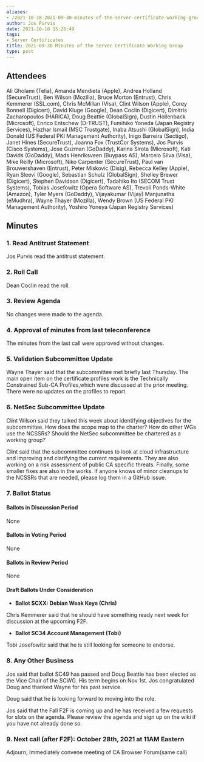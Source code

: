 ```yaml
---
aliases:
- /2021-10-18-2021-09-30-minutes-of-the-server-certificate-working-group/
author: Jos Purvis
date: 2021-10-18 15:26:49
tags:
- Server Certificates
title: 2021-09-30 Minutes of the Server Certificate Working Group
type: post
---
```


## Attendees 

Ali Gholami (Telia), Amanda Mendieta (Apple), Andrea Holland (SecureTrust), Ben Wilson (Mozilla), Bruce Morton (Entrust), Chris Kemmerer (SSL.com), Chris McMillan (Visa), Clint Wilson (Apple), Corey Bonnell (Digicert), David Kluge (Google), Dean Coclin (Digicert), Dimitris Zacharopoulos (HARICA), Doug Beattie (GlobalSign), Dustin Hollenback (Microsoft), Enrico Entschew (D-TRUST), Fumihiko Yoneda (Japan Registry Services), Hazhar Ismail (MSC Trustgate), Inaba Atsushi (GlobalSign), India Donald (US Federal PKI Management Authority), Inigo Barreira (Sectigo), Janet Hines (SecureTrust), Joanna Fox (TrustCor Systems), Jos Purvis (Cisco Systems), Jose Guzman (GoDaddy), Karina Sirota (Microsoft), Kati Davids (GoDaddy), Mads Henriksveen (Buypass AS), Marcelo Silva (Visa), Mike Reilly (Microsoft), Niko Carpenter (SecureTrust), Paul van Brouwershaven (Entrust), Peter Miskovic (Disig), Rebecca Kelley (Apple), Ryan Sleevi (Google), Sebastian Schulz (GlobalSign), Shelley Brewer (Digicert), Stephen Davidson (Digicert), Tadahiko Ito (SECOM Trust Systems), Tobias Josefowitz (Opera Software AS), Trevoli Ponds-White (Amazon), Tyler Myers (GoDaddy), Vijayakumar (Vijay) Manjunatha (eMudhra), Wayne Thayer (Mozilla), Wendy Brown (US Federal PKI Management Authority), Yoshiro Yoneya (Japan Registry Services)

## Minutes 

### 1. Read Antitrust Statement 

Jos Purvis read the antitrust statement.

### 2. Roll Call 

Dean Coclin read the roll.

### 3. Review Agenda 

No changes were made to the agenda.

### 4. Approval of minutes from last teleconference 

The minutes from the last call were approved without changes.

### 5. Validation Subcommittee Update 

Wayne Thayer said that the subcommittee met briefly last Thursday. The main open item on the certificate profiles work is the Technically Constrained Sub-CA Profiles,which were discussed at the prior meeting. There were no updates on the profiles to report.

### 6. NetSec Subcommittee Update 

Clint Wilson said they talked this week about identifying objectives for the subcommittee. How does the scope map to the charter? How do other WGs use the NCSSRs? Should the NetSec subcommittee be chartered as a working group?

Clint said that the subcommittee continues to look at cloud infrastructure and improving and clarifying the current requirements. They are also working on a risk assessment of public CA specific threats. Finally, some smaller fixes are also in the works. If anyone knows of minor cleanups to the NCSSRs that are needed, please log them in a GitHub issue.

### 7. Ballot Status 

#### Ballots in Discussion Period 

None

#### Ballots in Voting Period 

None

#### Ballots in Review Period 

None

#### Draft Ballots Under Consideration 

- **Ballot SCXX: Debian Weak Keys (Chris)**

Chris Kemmerer said that he should have something ready next week for discussion at the upcoming F2F.

- **Ballot SC34 Account Management (Tobi)**

Tobi Josefowitz said that he is still looking for someone to endorse.

### 8. Any Other Business 

Jos said that ballot SC49 has passed and Doug Beattie has been elected as the Vice Chair of the SCWG. His term begins on Nov 1st. Jos congratulated Doug and thanked Wayne for his past service.

Doug said that he is looking forward to moving into the role.

Jos said that the Fall F2F is coming up and he has received a few requests for slots on the agenda. Please review the agenda and sign up on the wiki if you have not already done so.

### 9. Next call (after F2F): October 28th, 2021 at 11AM Eastern 

Adjourn; Immediately convene meeting of CA Browser Forum(same call)
